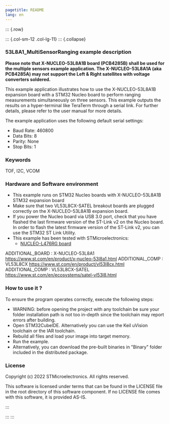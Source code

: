 ```yaml
---
pagetitle: README
lang: en
---
```


::: {.row}

::: {.col-sm-12 .col-lg-11}
::: {.collapse}
<div>

### <b>53L8A1_MultiSensorRanging example description</b>

**Please note that X-NUCLEO-53L8A1B board (PCB4285B) shall be used for the multiple sensors example application.
The X-NUCLEO-53L8A1A (aka PCB4285A) may not support the Left & Right satellites with voltage converters soldered.**

This example application illustrates how to use the X-NUCLEO-53L8A1B expansion board with a STM32 Nucleo board 
to perform ranging measurements simultaneously on three sensors.
This example outputs the results on a hyper-terminal like TeraTerm through a serial link.
For further details, please refer to the user manual for more details.

The example application uses the following default serial settings:

  - Baud Rate: 460800
  - Data Bits: 8
  - Parity: None
  - Stop Bits: 1


### <b>Keywords</b>

TOF, I2C, VCOM

### <b>Hardware and Software environment</b>

  - This example runs on STM32 Nucleo boards with X-NUCLEO-53L8A1B STM32 expansion board
  - Make sure that two VL53L8CX-SATEL breakout boards are plugged correctly on the X-NUCLEO-53L8A1B expansion board.
  - If you power the Nucleo board via USB 3.0 port, check that you have flashed the last firmware version of
    the ST-Link v2 on the Nucleo board. In order to flash the latest firmware version of the 
	ST-Link v2, you can use the STM32 ST Link Utility.
  - This example has been tested with STMicroelectronics:
    - [NUCLEO-L476RG board](https://www.st.com/en/evaluation-tools/nucleo-l476rg.html)

ADDITIONAL_BOARD : X-NUCLEO-53L8A1 https://www.st.com/en/product/x-nucleo-53l8a1.html
ADDITIONAL_COMP : VL53L8CX https://www.st.com/en/product/vl53l8cx.html
ADDITIONAL_COMP : VL53L8CX-SATEL https://www.st.com/en/ecosystems/satel-vl53l8.html

### <b>How to use it ?</b>

To ensure the program operates correctly, execute the following steps:

 - WARNING: before opening the project with any toolchain be sure your folder
   installation path is not too in-depth since the toolchain may report errors
   after building.
 - Open STM32CubeIDE.
   Alternatively you can use the Keil uVision toolchain or the IAR toolchain.
 - Rebuild all files and load your image into target memory.
 - Run the example.
 - Alternatively, you can download the pre-built binaries in "Binary" 
   folder included in the distributed package.

### <b>License</b>

Copyright (c) 2022 STMicroelectronics.
All rights reserved.

This software is licensed under terms that can be found in the LICENSE file
in the root directory of this software component.
If no LICENSE file comes with this software, it is provided AS-IS.

</div>
:::

:::
:::

